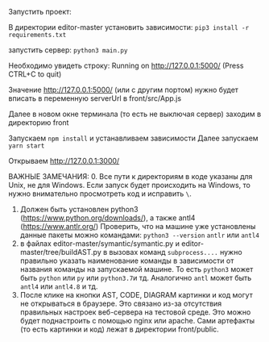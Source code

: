 Запустить проект:

В директории editor-master установить зависимости:
`pip3 install -r requirements.txt`

запустить сервер:
`python3 main.py`

Необходимо увидеть строку:
Running on http://127.0.0.1:5000/ (Press CTRL+C to quit)

Значение http://127.0.0.1:5000/ (или с другим портом) нужно будет вписать в переменную serverUrl в front/src/App.js

Далее в новом окне терминала (то есть не выключая сервер) заходим в директорию front

Запускаем `npm install` и устанавливаем зависимости
Далее запускаем `yarn start`

Открываем http://127.0.0.1:3000/


ВАЖНЫЕ ЗАМЕЧАНИЯ:
0. Все пути к директориям в коде указаны для Unix, не для Windows. Если запуск будет происходить на Windows, то нужно внимательно просмотреть код и исправить `\`.
1. Должен быть установлен python3 (https://www.python.org/downloads/), а также antl4 (https://www.antlr.org/)
Проверить, что на машине уже установлены данные пакеты можно командами:
`python3 --version`
`antlr` или `antl4`
2. в файлах editor-master/symantic/symantic.py и editor-master/tree/buildAST.py в вызовах команд `subprocess....` нужно правильно указать наименование команды в зависимости от названия команды на запускаемой машине. То есть `python3` может быть `python` или `py` или `python3.7`и тд. Аналогично `antl` может быть `antl4` или `antl4.8` и тд.
3. После клике на кнопки AST, CODE, DIAGRAM картинки и код могут не открываться в браузере. Это связано из-за отсутствия правильных настроек веб-сервера на тестовой среде. Это можно будет поднастроить с помощью nginx или apache. Сами артефакты (то есть картинки и код) лежат в директории front/public.
